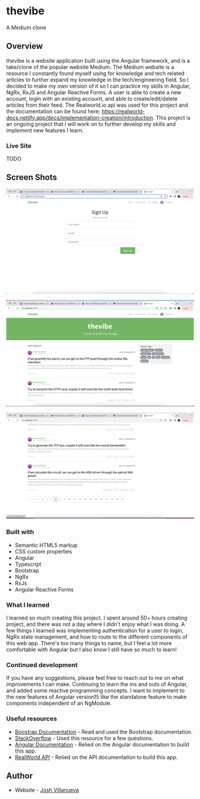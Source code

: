 # thevibe
A Medium clone



## Overview

thevibe is a website application built using the Angular framework, and is a take/clone of the popular website Medium. The Medium website is a resource I constantly found myself using for knowledge and tech related articles to further expand my knowledge in the tech/engineering field. So I decided to make my own version of it so I can practice my skills in Angular, NgRx, RxJS and Angular Reactive Forms. A user is able to create a new account, login with an existing account, and able to create/edit/delete articles from their feed. The Realworld.io api was used for this project and the documentation can be found here: https://realworld-docs.netlify.app/docs/implementation-creation/introduction. This project is an ongoing project that I will work on to further develop my skills and implement new features I learn. 

### Live Site

TODO


## Screen Shots

![](./src/assets/images/image1.png)

![](./src/assets/images/image2.png)

![](./src/assets/images/image3.png)


### Built with

- Semantic HTML5 markup
- CSS custom properties
- Angular
- Typescript
- Bootstrap
- NgRx
- RxJs
- Angular Reactive Forms

### What I learned

I learned so much creating this project. I spent around 50+ hours creating project, and there was not a day where I didn't enjoy what I was doing. A few things I learned was implementing authentication for a user to login, NgRx state management, and how to route to the different components of this web app. There's too many things to name, but I feel a lot more comfortable with Angular but I also know I still have so much to learn!  

### Continued development

If you have any suggestions, please feel free to reach out to me on what improvements I can make. Continuing to learn the ins and outs of Angular, and added some reactive programming concepts. I want to implement to the new features of Angular version15 like the standalone feature to make components independent of an NgModule. 

### Useful resources

- [Boostrap Documentation](https://getbootstrap.com) - Read and used the Bootstrap documentation.
- [StackOverflow](https://www.stackoverflow.com) - Used this resource for a few questions.
- [Angular Documentation](https://angular.io/docs) - Relied on the Angular documentation to build this app.
- [RealWorld API](https://realworld-docs.netlify.app/docs/implementation-creation/introduction) - Relied on the API documentation to build this app.


## Author

- Website - [Josh Villanueva](https://www.linkedin.com/in/patrick-villanueva-/)


